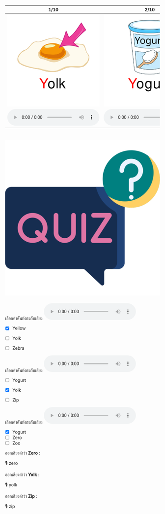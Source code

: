<div class="carrousel">


|1/10|2/10|3/10|4/10|5/10|6/10|7/10|8/10|9/10|10/10|
| :----: | :----: | :----: | :----: | :----: | :----: | :----: | :----: | :----: | :----: |
|![](/media/img/Y-Z/Yolk.svg)|![](/media/img/Y-Z/Yogurt.svg)|![](/media/img/Y-Z/Yellow.svg)|![](/media/img/Y-Z/Yoyo.svg)|![](/media/img/Y-Z/Zip.svg)|![](/media/img/Y-Z/Yacht.svg)|![](/media/img/Y-Z/Zoo.svg)|![](/media/img/Y-Z/Zebra.svg)|![](/media/img/Y-Z/Zero.svg)|![](/media/img/Y-Z/Zucchini.svg)|
|![](/media/audio/Yolk.mp3)|![](/media/audio/Yogurt.mp3)|![](/media/audio/Yellow.mp3)|![](/media/audio/Yoyo.mp3)|![](/media/audio/Zip.mp3)|![](/media/audio/Yacht.mp3)|![](/media/audio/Zoo.mp3)|![](/media/audio/Zebra.mp3)|![](/media/audio/Zero.mp3)|![](/media/audio/Zucchini.mp3)|

</div>



# ![icon](/media/icons/quiz.svg) 


 เลือกคำศัพท์ตรงกับเสียง ![](/media/audio/Yellow.mp3) 
 - [x] Yellow
 - [ ] Yolk
 - [ ] Zebra


 เลือกคำศัพท์ตรงกับเสียง ![](/media/audio/Yolk.mp3) 
 - [ ] Yogurt
 - [x] Yolk
 - [ ] Zip


 เลือกคำศัพท์ตรงกับเสียง ![](/media/audio/Yogurt.mp3) 
 - [x] Yogurt
 - [ ] Zero
 - [ ] Zoo

ออกเสียงคำว่า **Zero** :

🎙️ zero

ออกเสียงคำว่า **Yolk** :

🎙️ yolk

ออกเสียงคำว่า **Zip** :

🎙️ zip

